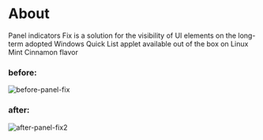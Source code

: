 # About
Panel indicators Fix is a solution for the visibility of UI elements on the long-term adopted Windows Quick List applet available out of the box on Linux Mint Cinnamon flavor
### before:
![before-panel-fix](https://github.com/user-attachments/assets/8a259939-9acf-40a1-958e-674eaf184d21)

### after:
![after-panel-fix2](https://github.com/user-attachments/assets/75be3b57-5629-46f0-8ecc-64bffb13362a)
